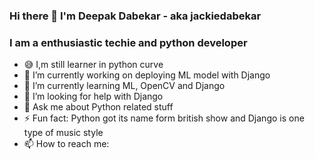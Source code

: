 ### Hi there 👋 I'm Deepak Dabekar - aka jackiedabekar

### I am a enthusiastic techie and python developer

- 😅 I,m still learner in python curve
- 🔭 I’m currently working on deploying ML model with Django
- 🌱 I’m currently learning ML, OpenCV and Django
- 🤔 I’m looking for help with Django
- 💬 Ask me about Python related stuff
- ⚡ Fun fact: Python got its name form british show and Django is one type of music style
- 📫 How to reach me: 

[youtube]: (https://www.youtube.com/channel/UChIBFcd06-yA8ShlA_KwFQA/)
[instagram]: (https://www.instagram.com/jackiedabekar/)
[linkdin]: (https://www.linkedin.com/in/deepak-dabekar-494979189/)
